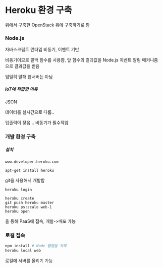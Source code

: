 # Heroku 환경 구축

위에서 구축한 OpenStack 위에 구축하기로 함

### Node.js

자바스크립트 런타임
비동기, 이벤트 기반

비동기이므로 콜백 함수를 사용함, 앞 함수의 결과값을 Node.js 이벤트 알림 메커니즘으로 결과값을 받음

엄밀히 말해 웹서버는 아님

##### IoT에 적합한 이유

JSON

데이터를 실시간으로 다룸..

입출력이 잦음 .. 비동기가 필수적임

### 개발 환경 구축


##### 설치

```
www.developer.heroku.com
```

```
apt-get install heroku
```

git을 사용해서 개발함

```
heroku login
```

```
heroku create
git push heroku master
heroku ps:scale web-1
heroku open
```

을 통해 PaaS에 접속, 개발->배포 가능

### 로컬 접속

```bash
npm install # Node 웹앱을 위해
heroku local web
```

로컬에 서버를 올리기 가능